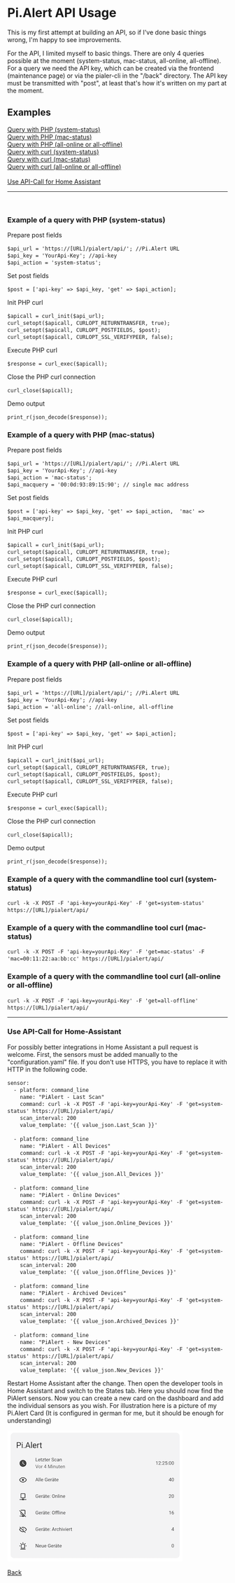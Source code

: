 # Pi.Alert API Usage
<!--- --------------------------------------------------------------------- --->
This is my first attempt at building an API, so if I've done basic things wrong, I'm happy to see improvements.

For the API, I limited myself to basic things. There are only 4 queries possible at the moment (system-status, mac-status, all-online, 
all-offline). For a query we need the API key, which can be created via the frontend (maintenance page) or 
via the pialer-cli in the "/back" directory.
The API key must be transmitted with "post", at least that's how it's written on my part at the moment.

## Examples
[Query with PHP (system-status)](https://github.com/leiweibau/Pi.Alert/blob/main/docs/API-USAGE.md#example-of-a-query-with-php-system-status)<br>
[Query with PHP (mac-status)](https://github.com/leiweibau/Pi.Alert/blob/main/docs/API-USAGE.md#example-of-a-query-with-php-mac-status)<br>
[Query with PHP (all-online or all-offline)](https://github.com/leiweibau/Pi.Alert/blob/main/docs/API-USAGE.md#example-of-a-query-with-php-all-online-or-all-offline)<br>
[Query with curl (system-status)](https://github.com/leiweibau/Pi.Alert/blob/main/docs/API-USAGE.md#example-of-a-query-with-the-commandline-tool-curl-system-status)<br>
[Query with curl (mac-status)](https://github.com/leiweibau/Pi.Alert/blob/main/docs/API-USAGE.md#example-of-a-query-with-the-commandline-tool-curl-mac-status)<br>
[Query with curl (all-online or all-offline)](https://github.com/leiweibau/Pi.Alert/blob/main/docs/API-USAGE.md#example-of-a-query-with-the-commandline-tool-curl-all-online-or-all-offline)<br><br>
[Use API-Call for Home Assistant](https://github.com/leiweibau/Pi.Alert/blob/main/docs/API-USAGE.md#use-api-call-for-home-assistant)
<br><hr><br>

### Example of a query with PHP (system-status)

Prepare post fields
```
$api_url = 'https://[URL]/pialert/api/'; //Pi.Alert URL
$api_key = 'YourApi-Key'; //api-key
$api_action = 'system-status';
```

Set post fields
```
$post = ['api-key' => $api_key, 'get' => $api_action];
```

Init PHP curl
```
$apicall = curl_init($api_url);
curl_setopt($apicall, CURLOPT_RETURNTRANSFER, true);
curl_setopt($apicall, CURLOPT_POSTFIELDS, $post);
curl_setopt($apicall, CURLOPT_SSL_VERIFYPEER, false);
```

Execute PHP curl
```
$response = curl_exec($apicall);
```

Close the PHP curl connection
```
curl_close($apicall);
```

Demo output
```
print_r(json_decode($response));
```

### Example of a query with PHP (mac-status)

Prepare post fields
```
$api_url = 'https://[URL]/pialert/api/'; //Pi.Alert URL
$api_key = 'YourApi-Key'; //api-key
$api_action = 'mac-status';
$api_macquery = '00:0d:93:89:15:90'; // single mac address
```

Set post fields
```
$post = ['api-key' => $api_key, 'get' => $api_action,  'mac' => $api_macquery];
```

Init PHP curl
```
$apicall = curl_init($api_url);
curl_setopt($apicall, CURLOPT_RETURNTRANSFER, true);
curl_setopt($apicall, CURLOPT_POSTFIELDS, $post);
curl_setopt($apicall, CURLOPT_SSL_VERIFYPEER, false);
```

Execute PHP curl
```
$response = curl_exec($apicall);
```

Close the PHP curl connection
```
curl_close($apicall);
```

Demo output
```
print_r(json_decode($response));
```

### Example of a query with PHP (all-online or all-offline)

Prepare post fields
```
$api_url = 'https://[URL]/pialert/api/'; //Pi.Alert URL
$api_key = 'YourApi-Key'; //api-key
$api_action = 'all-online'; //all-online, all-offline
```

Set post fields
```
$post = ['api-key' => $api_key, 'get' => $api_action];
```

Init PHP curl
```
$apicall = curl_init($api_url);
curl_setopt($apicall, CURLOPT_RETURNTRANSFER, true);
curl_setopt($apicall, CURLOPT_POSTFIELDS, $post);
curl_setopt($apicall, CURLOPT_SSL_VERIFYPEER, false);
```

Execute PHP curl
```
$response = curl_exec($apicall);
```

Close the PHP curl connection
```
curl_close($apicall);
```

Demo output
```
print_r(json_decode($response));
```

### Example of a query with the commandline tool curl (system-status)
```
curl -k -X POST -F 'api-key=yourApi-Key' -F 'get=system-status' https://[URL]/pialert/api/
```

### Example of a query with the commandline tool curl (mac-status)
```
curl -k -X POST -F 'api-key=yourApi-Key' -F 'get=mac-status' -F 'mac=00:11:22:aa:bb:cc' https://[URL]/pialert/api/
```

### Example of a query with the commandline tool curl (all-online or all-offline)

```
curl -k -X POST -F 'api-key=yourApi-Key' -F 'get=all-offline' https://[URL]/pialert/api/
```
<hr>

### Use API-Call for Home-Assistant

For possibly better integrations in Home Assistant a pull request is welcome. First, the sensors must be added manually to the "configuration.yaml" file. If you don't use HTTPS, you have to replace it with HTTP in the following code.
```
sensor:
  - platform: command_line
    name: "PiAlert - Last Scan"
    command: curl -k -X POST -F 'api-key=yourApi-Key' -F 'get=system-status' https://[URL]/pialert/api/
    scan_interval: 200
    value_template: '{{ value_json.Last_Scan }}'

  - platform: command_line
    name: "PiAlert - All Devices"
    command: curl -k -X POST -F 'api-key=yourApi-Key' -F 'get=system-status' https://[URL]/pialert/api/
    scan_interval: 200
    value_template: '{{ value_json.All_Devices }}'

  - platform: command_line
    name: "PiAlert - Online Devices"
    command: curl -k -X POST -F 'api-key=yourApi-Key' -F 'get=system-status' https://[URL]/pialert/api/
    scan_interval: 200
    value_template: '{{ value_json.Online_Devices }}'

  - platform: command_line
    name: "PiAlert - Offline Devices"
    command: curl -k -X POST -F 'api-key=yourApi-Key' -F 'get=system-status' https://[URL]/pialert/api/
    scan_interval: 200
    value_template: '{{ value_json.Offline_Devices }}'

  - platform: command_line
    name: "PiAlert - Archived Devices"
    command: curl -k -X POST -F 'api-key=yourApi-Key' -F 'get=system-status' https://[URL]/pialert/api/
    scan_interval: 200
    value_template: '{{ value_json.Archived_Devices }}'

  - platform: command_line
    name: "PiAlert - New Devices"
    command: curl -k -X POST -F 'api-key=yourApi-Key' -F 'get=system-status' https://[URL]/pialert/api/
    scan_interval: 200
    value_template: '{{ value_json.New_Devices }}'
```
Restart Home Assistant after the change. Then open the developer tools in Home Assistant and switch to the States tab. Here you should now find the PiAlert sensors. Now you can create a new card on the dashboard and add the individual sensors as you wish. For illustration here is a picture of my Pi.Alert Card (It is configured in german for me, but it should be enough for understanding)

![pialert_card.png][pialert_card] 


[Back](https://github.com/leiweibau/Pi.Alert#api)

[pialert_card]:    /docs/img/pialert_card.png       "pialert_card.png"
